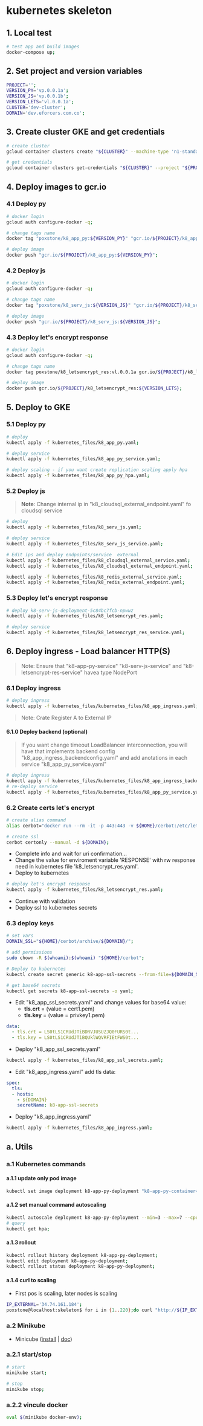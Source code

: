 # kubernetes skeleton


## 1. Local test
```bash
# test app and build images
docker-compose up;
```


## 2. Set project and version variables
```bash
PROJECT='';
VERSION_PY='vp.0.0.1a';
VERSION_JS='vp.0.0.1b';
VERSION_LETS='vl.0.0.1a';
CLUSTER='dev-cluster';
DOMAIN='dev.eforcers.com.co';
```


## 3. Create cluster GKE and get credentials
```bash
# create cluster
gcloud container clusters create "${CLUSTER}" --machine-type 'n1-standard-1' --num-nodes=3 --disk-size "100" --preemptible  --enable-autorepair --enable-ip-alias --project "${PROJECT}" -q;

# get credentials
gcloud container clusters get-credentials "${CLUSTER}" --project "${PROJECT}";
```


## 4. Deploy images to gcr.io

### 4.1 Deploy py
```bash
# docker login
gcloud auth configure-docker -q;

# change tags name
docker tag "poxstone/k8_app_py:${VERSION_PY}" "gcr.io/${PROJECT}/k8_app_py:${VERSION_PY}";

# deploy image
docker push "gcr.io/${PROJECT}/k8_app_py:${VERSION_PY}";
```

### 4.2 Deploy js
```bash
# docker login
gcloud auth configure-docker -q;

# change tags name
docker tag "poxstone/k8_serv_js:${VERSION_JS}" "gcr.io/${PROJECT}/k8_serv_js:${VERSION_JS}";

# deploy image
docker push "gcr.io/${PROJECT}/k8_serv_js:${VERSION_JS}";
```

### 4.3 Deploy let's encrypt response
```bash
# docker login
gcloud auth configure-docker -q;

# change tags name
docker tag poxstone/k8_letsencrypt_res:vl.0.0.1a gcr.io/${PROJECT}/k8_letsencrypt_res:${VERSION_LETS};

# deploy image
docker push gcr.io/${PROJECT}/k8_letsencrypt_res:${VERSION_LETS};
```


## 5. Deploy to GKE

### 5.1 Deploy py
```bash
# deploy 
kubectl apply -f kubernetes_files/k8_app_py.yaml;

# deploy service
kubectl apply -f kubernetes_files/k8_app_py_service.yaml;

# deploy scaling - if you want create replication scaling apply hpa
kubectl apply -f kubernetes_files/k8_app_py_hpa.yaml;
```

### 5.2 Deploy js
> **Note**: Change internal ip in "k8_cloudsql_external_endpoint.yaml" fo cloudsql service

```bash
# deploy 
kubectl apply -f kubernetes_files/k8_serv_js.yaml;

# deploy service
kubectl apply -f kubernetes_files/k8_serv_js_service.yaml;

# Edit ips and deploy endpoints/service  external
kubectl apply -f kubernetes_files/k8_cloudsql_external_service.yaml;
kubectl apply -f kubernetes_files/k8_cloudsql_external_endpoint.yaml;

kubectl apply -f kubernetes_files/k8_redis_external_service.yaml;
kubectl apply -f kubernetes_files/k8_redis_external_endpoint.yaml;
```

### 5.3 Deploy let's encrypt response
```bash
# deploy k8-serv-js-deployment-5c84bc7fcb-npwwz
kubectl apply -f kubernetes_files/k8_letsencrypt_res.yaml;

# deploy service
kubectl apply -f kubernetes_files/k8_letsencrypt_res_service.yaml;
```


## 6. Deploy ingress - Load balancer HTTP(S)

> Note: Ensure that "k8-app-py-service" "k8-serv-js-service" and "k8-letsencrypt-res-service" havea type NodePort

### 6.1 Deploy ingress
```bash
# deploy ingress
kubectl apply -f kubernetes_files/kubernetes_files/k8_app_ingress.yaml;
```
> Note: Crate Register A to External IP 

#### 6.1.0 Deploy backend (optional)
> If you want change timeout LoadBalancer interconnection, you will have that implements backend config "k8_app_ingress_backendconfig.yaml" and add anotations in each service "k8_app_py_service.yaml"
```bash
# deploy ingress
kubectl apply -f kubernetes_files/kubernetes_files/k8_app_ingress_backendconfig.yaml;
# re-deploy service
kubectl apply -f kubernetes_files/kubernetes_files/k8_app_py_service.yaml;
```

### 6.2 Create certs let's encrypt
```bash
# create alias command
alias cerbot="docker run --rm -it -p 443:443 -v ${HOME}/cerbot:/etc/letsencrypt -v ${HOME}/cerbot/log:/var/log/letsencrypt quay.io/letsencrypt/letsencrypt:latest";

# create ssl
cerbot certonly --manual -d ${DOMAIN};
```

- Complete info and wait for uri confirmation...
- Change the value for enviroment variable 'RESPONSE' with rw response need in kubernetes file 'k8_letsencrypt_res.yaml'.
- Deploy to kubernetes 

```bash
# deploy let's encrypt response
kubectl apply -f kubernetes_files/k8_letsencrypt_res.yaml;
```

- Continue with validation
- Deploy ssl to kubernetes secrets 


### 6.3 deploy keys
```bash
# set vars
DOMAIN_SSL="${HOME}/cerbot/archive/${DOMAIN}/";

# add permissions
sudo chown -R $(whoami):$(whoami) "${HOME}/cerbot";

# Deploy to kubernetes 
kubectl create secret generic k8-app-ssl-secrets --from-file=${DOMAIN_SSL}/cert1.pem --from-file=${DOMAIN_SSL}/privkey1.pem --from-file=${DOMAIN_SSL}/chain1.pem;

# get base64 secrets
kubectl get secrets k8-app-ssl-secrets -o yaml;
```

- Edit "k8_app_ssl_secrets.yaml" and change values for base64 value:
    - **tls.crt** = (value = cert1.pem)
    - **tls.key** = (value = privkey1.pem)
```yaml
data:
  - tls.crt = LS0tLS1CRUdJTiBDRVJUSUZJQ0FURS0t...
  - tls.key = LS0tLS1CRUdJTiBQUklWQVRFIEtFWS0t...
```

- Deploy "k8_app_ssl_secrets.yaml"
```bash
kubectl apply -f kubernetes_files/k8_app_ssl_secrets.yaml;
```

- Edit "k8_app_ingress.yaml" add tls data:
```yaml
spec:
  tls:
  - hosts:
    - ${DOMAIN}
    secretName: k8-app-ssl-secrets
```
- Deploy "k8_app_ingress.yaml"
```bash
kubectl apply -f kubernetes_files/k8_app_ingress.yaml;
```

## a. Utils

### a.1 Kubernetes commands
#### a.1.1 update only pod image
```bash
kubectl set image deployment k8-app-py-deployment "k8-app-py-container=gcr.io/${PROJECT}/k8_app_py:${VERSION_PY}";
```

#### a.1.2 set manual command autoscaling
```bash
kubectl autoscale deployment k8-app-py-deployment --min=3 --max=7 --cpu-percent=80;
# query
kubectl get hpa;
```

#### a.1.3 rollout
```bash
kubectl rollout history deployment k8-app-py-deployment;
kubectl edit deployment k8-app-py-deployment;
kubectl rollout status deployment k8-app-py-deployment;
```

#### a.1.4 curl to scaling
- First pos is scaling, later nodes is scaling

```bash
IP_EXTERNAL='34.74.161.184';
poxstone@localhost:skeleton$ for i in {1..220};do curl "http://${IP_EXTERNAL}:8080/?sleep=3&cpus=4&date=$(date -u '+%Y-%m-%d_%H:%M:%S.%N')-$i" & date;done;
```

### a.2 Minikube
- Minicube ([install](https://kubernetes.io/docs/tasks/tools/install-minikube/) | [doc](https://kubernetes.io/docs/setup/minikube/#minikube-features))

### a.2.1 start/stop
```bash
# start
minikube start;
 
# stop
minikube stop;
```

### a.2.2 vincule docker
```bash
eval $(minikube docker-env);
```
